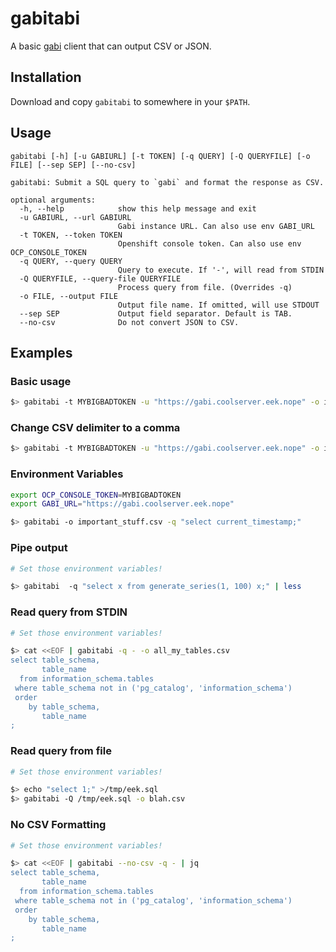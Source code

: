 # gabitabi

A basic [gabi](https://github.com/app-sre/gabi) client that can output CSV or JSON.

## Installation

Download and copy `gabitabi` to somewhere in your `$PATH`.

## Usage

```
gabitabi [-h] [-u GABIURL] [-t TOKEN] [-q QUERY] [-Q QUERYFILE] [-o FILE] [--sep SEP] [--no-csv]

gabitabi: Submit a SQL query to `gabi` and format the response as CSV.

optional arguments:
  -h, --help            show this help message and exit
  -u GABIURL, --url GABIURL
                        Gabi instance URL. Can also use env GABI_URL
  -t TOKEN, --token TOKEN
                        Openshift console token. Can also use env OCP_CONSOLE_TOKEN
  -q QUERY, --query QUERY
                        Query to execute. If '-', will read from STDIN
  -Q QUERYFILE, --query-file QUERYFILE
                        Process query from file. (Overrides -q)
  -o FILE, --output FILE
                        Output file name. If omitted, will use STDOUT
  --sep SEP             Output field separator. Default is TAB.
  --no-csv              Do not convert JSON to CSV.
```

## Examples

### Basic usage

```bash
$> gabitabi -t MYBIGBADTOKEN -u "https://gabi.coolserver.eek.nope" -o important_stuff.csv -q "select current_timestamp;"
```

### Change CSV delimiter to a comma

```bash
$> gabitabi -t MYBIGBADTOKEN -u "https://gabi.coolserver.eek.nope" -o important_stuff.csv --sep "," -q "select current_timestamp;"
```

### Environment Variables

```bash
export OCP_CONSOLE_TOKEN=MYBIGBADTOKEN
export GABI_URL="https://gabi.coolserver.eek.nope"

$> gabitabi -o important_stuff.csv -q "select current_timestamp;"
```

### Pipe output

```bash
# Set those environment variables!

$> gabitabi  -q "select x from generate_series(1, 100) x;" | less
```

### Read query from STDIN

```bash
# Set those environment variables!

$> cat <<EOF | gabitabi -q - -o all_my_tables.csv
select table_schema,
       table_name
  from information_schema.tables
 where table_schema not in ('pg_catalog', 'information_schema')
 order
    by table_schema,
       table_name
;
```

### Read query from file

```bash
# Set those environment variables!

$> echo "select 1;" >/tmp/eek.sql
$> gabitabi -Q /tmp/eek.sql -o blah.csv
```

### No CSV Formatting

```bash
# Set those environment variables!

$> cat <<EOF | gabitabi --no-csv -q - | jq
select table_schema,
       table_name
  from information_schema.tables
 where table_schema not in ('pg_catalog', 'information_schema')
 order
    by table_schema,
       table_name
;
```
